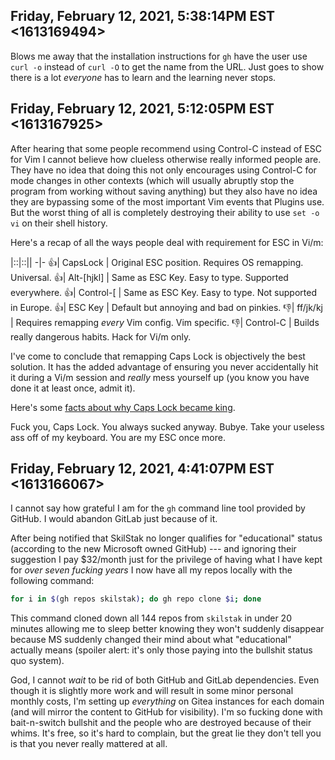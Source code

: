 ## Friday, February 12, 2021, 5:38:14PM EST <1613169494>

Blows me away that the installation instructions for `gh` have the user
use `curl -o` instead of `curl -O` to get the name from the URL. Just
goes to show there is a lot *everyone* has to learn and the learning
never stops.

## Friday, February 12, 2021, 5:12:05PM EST <1613167925>

After hearing that some people recommend using Control-C instead of ESC
for Vim I cannot believe how clueless otherwise really informed people
are. They have no idea that doing this not only encourages using
Control-C for mode changes in other contexts (which will usually
abruptly stop the program from working without saving anything) but they
also have no idea they are bypassing some of the most important Vim
events that Plugins use. But the worst thing of all is completely
destroying their ability to use `set -o vi` on their shell history.

Here's a recap of all the ways people deal with requirement for ESC in
Vi/m:

|::|::||
-|-
👍| CapsLock   | Original ESC position. Requires OS remapping. Universal.
👍| Alt-[hjkl] | Same as ESC Key. Easy to type. Supported everywhere.
👍| Control-[  | Same as ESC Key. Easy to type. Not supported in Europe.
👍| ESC Key    | Default but annoying and bad on pinkies.
👎| ff/jk/kj   | Requires remapping *every* Vim config. Vim specific.
👎| Control-C  | Builds really dangerous habits. Hack for Vi/m only.

I've come to conclude that remapping Caps Lock is objectively the best
solution. It has the added advantage of ensuring you never accidentally
hit it during a Vi/m session and *really* mess yourself up (you know you
have done it at least once, admit it).

Here's some [facts about why Caps Lock became king](https://simplyian.com/2015/01/08/The-real-reason-why-Caps-Lock-and-Escape-are-in-terrible-positions/).

Fuck you, Caps Lock. You always sucked anyway. Bubye. Take your useless
ass off of my keyboard. You are my ESC
once more. 

## Friday, February 12, 2021, 4:41:07PM EST <1613166067>

I cannot say how grateful I am for the `gh` command line tool provided
by GitHub. I would abandon GitLab just because of it.

After being notified that SkilStak no longer qualifies for "educational"
status (according to the new Microsoft owned GitHub) --- and ignoring
their suggestion I pay \$32/month just for the privilege of having what
I have kept for *over seven fucking years* I now have all my repos
locally with the following command:

```sh
for i in $(gh repos skilstak); do gh repo clone $i; done
```

This command cloned down all 144 repos from `skilstak` in under 20
minutes allowing me to sleep better knowing they won't suddenly
disappear because MS suddenly changed their mind about what
"educational" actually means (spoiler alert: it's only those paying into
the bullshit status quo system).

God, I cannot *wait* to be rid of both GitHub and GitLab dependencies.
Even though it is slightly more work and will result in some minor
personal monthly costs, I'm setting up *everything* on Gitea instances
for each domain (and will mirror the content to GitHub for visibility).
I'm so fucking done with bait-n-switch bullshit and the people who are
destroyed because of their whims. It's free, so it's hard to complain,
but the great lie they don't tell you is that you never really mattered
at all.

